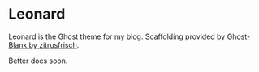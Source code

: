 # Leonard

Leonard is the Ghost theme for [my blog](https://blog.colepeters.com). Scaffolding provided by [Ghost-Blank by zitrusfrisch](https://github.com/zitrusfrisch/Ghost-Blank/).

Better docs soon.
